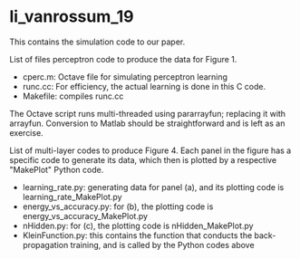 # li_vanrossum_19
This contains the simulation code to our paper.

List of files perceptron code to produce the data for Figure 1.
- cperc.m: Octave file for simulating perceptron learning
- runc.cc: For efficiency, the actual learning is done in this C code.
- Makefile: compiles runc.cc

The Octave script runs multi-threaded using pararrayfun;
replacing it with arrayfun.
Conversion to Matlab should be straightforward and is left as an exercise.

List of multi-layer codes to produce Figure 4. Each panel in the figure has a specific code to generate its data, which then is plotted by a respective "MakePlot" Python code.
- learning_rate.py: generating data for panel (a), and its plotting code is learning_rate_MakePlot.py
- energy_vs_accuracy.py: for (b), the plotting code is energy_vs_accuracy_MakePlot.py
- nHidden.py: for (c), the plotting code is nHidden_MakePlot.py
- KleinFunction.py: this contains the function that conducts the back-propagation training, and is called by the Python codes above
